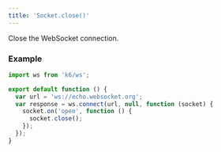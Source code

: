 ```yaml
---
title: 'Socket.close()'
---
```


Close the WebSocket connection.

### Example

<CodeGroup labels={[]}>

```js
import ws from 'k6/ws';

export default function () {
  var url = 'ws://echo.websocket.org';
  var response = ws.connect(url, null, function (socket) {
    socket.on('open', function () {
      socket.close();
    });
  });
}
```

</CodeGroup>
